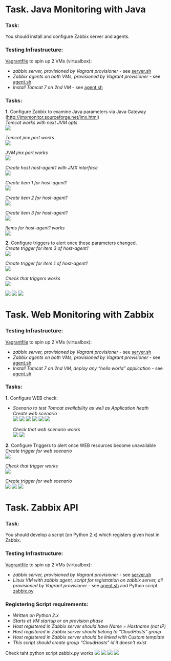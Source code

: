# Task. Java Monitoring with Java  
### Task:  
   You should install and configure Zabbix server and agents.  
### Testing Infrastructure:   
   [Vagrantfile](https://github.com/akonchyts/zabbix-tasks/blob/akonchyts/day2/Vagrantfile) to spin up 2 VMs (virtualbox):
  * *zabbix server, provisioned by Vagrant provisioner* - see [server.sh](https://github.com/akonchyts/zabbix-tasks/blob/akonchyts/day2/scripts/server.sh)  
  * *Zabbix agents on both VMs, provisioned by Vagrant provisioner* - see [agent.sh](https://github.com/akonchyts/zabbix-tasks/blob/akonchyts/day2/scripts/agent.sh)  
  * *Install Tomcat 7 on 2nd VM* - see [agent.sh](https://github.com/akonchyts/zabbix-tasks/blob/akonchyts/day2/scripts/agent.sh)  
    
### Tasks:
**1.** Configure Zabbix to examine Java parameters via Java Gateway (http://jmxmonitor.sourceforge.net/jmx.html)  
   *Tomcat works with next JVM opts*  
   <img src="pic/4.png">
   
   *Tomcat jmx port works*  
   <img src="pic/1.png">
   
   *JVM jmx port works*  
   <img src="pic/2.png">
   
   *Create host host-agent1 with JMX interface*    
   <img src="pic/3.png">
   
   *Create item 1 for host-agent1*     
   <img src="pic/5.png">
   
   *Create item 2 for host-agent1*     
   <img src="pic/6.png">
   
   *Create item 3 for host-agent1*     
   <img src="pic/7.png">
   
   *Items for host-agent1 works*     
   <img src="pic/8.png">
   
**2.** Configure triggers to alert once these parameters changed.  
   *Create trigger for item 3 of host-agent1*     
   <img src="pic/9.png">
   
   *Create trigger for item 1 of host-agent1*     
   <img src="pic/10.png">
   
   *Cneck that triggers works*     
   <img src="pic/11.png">
   
   <img src="pic/12.png">
   
   <img src="pic/13.png">
   
   <img src="pic/14.png">



# Task. Web Monitoring with Zabbix  
### Testing Infrastructure:  
   [Vagrantfile](https://github.com/akonchyts/zabbix-tasks/blob/akonchyts/day2/Vagrantfile) to spin up 2 VMs (virtualbox):  
  * *zabbix server, provisioned by Vagrant provisioner* - see [server.sh](https://github.com/akonchyts/zabbix-tasks/blob/akonchyts/day2/scripts/server.sh)  
  * *Zabbix agents on both VMs, provisioned by Vagrant provisioner* - see [agent.sh](https://github.com/akonchyts/zabbix-tasks/blob/akonchyts/day2/scripts/agent.sh)  
  * *Install Tomcat 7 on 2nd VM, deploy any “hello world” application* - see [agent.sh](https://github.com/akonchyts/zabbix-tasks/blob/akonchyts/day2/scripts/agent.sh)  

### Tasks:
**1.** Configure WEB check:  
*  *Scenario to test Tomcat availability as well as Application heath*  
   *Create web scenario*  
   <img src="pic/20.png">
   <img src="pic/21.png">
   <img src="pic/22.png">
   <img src="pic/25.png">
   <img src="pic/26.png">
   <img src="pic/27.png">
   
   *Check that web scenario works*  
   <img src="pic/23.png">
   <img src="pic/24.png">

**2.** Configure Triggers to alert once WEB resources become unavailable  
   *Create trigger for web scenario*  
   <img src="pic/30.png">
    
   *Check that trigger works*  
   <img src="pic/30.png">
   
   *Create trigger for web scenario*  
   <img src="pic/28.png">
   <img src="pic/31.png">
   <img src="pic/29.png">



# Task. Zabbix API  
### Task:  
   You should develop a script (on Python 2.x) which registers given host in Zabbix.  

### Testing Infrastructure:  
   [Vagrantfile](https://github.com/akonchyts/zabbix-tasks/blob/akonchyts/day2/Vagrantfile) to spin up 2 VMs (virtualbox):  
  * *zabbix server, provisioned by Vagrant provisioner* - see [server.sh](https://github.com/akonchyts/zabbix-tasks/blob/akonchyts/day2/scripts/server.sh)  
  * *Linux VM with zabbix agent, script for registration on zabbix server, all provisioned by Vagrant provisioner* - see [agent.sh](https://github.com/akonchyts/zabbix-tasks/blob/akonchyts/day2/scripts/agent.sh) and Python script [zabbix.py](https://github.com/akonchyts/zabbix-tasks/blob/akonchyts/day2/scripts/zabbix.py)  

### Registering Script requirements:  
  * *Written on Python 2.x*  
  * *Starts at VM startup or on provision phase*  
  * *Host registered in Zabbix server should have Name = Hostname (not IP)*  
  * *Host registered in Zabbix server should belong to ”CloudHosts” group*  
  * *Host registered in Zabbix server should be linked with Custom template*  
  * *This script should create group “CloudHosts” id it doesn’t exist*  
  
Check taht python script zabbix.py works
<img src="pic/43.png">
<img src="pic/40.png">
<img src="pic/41.png">
<img src="pic/42.png">
